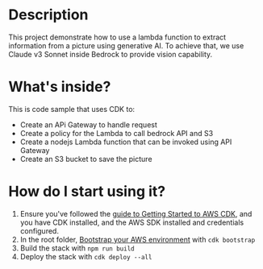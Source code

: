 
# Description
This project demonstrate how to use a lambda function to extract information from a picture using generative AI.
To achieve that, we use Claude v3 Sonnet inside Bedrock to provide vision capability.

# What's inside?
This is code sample that uses CDK to:
* Create an APi Gateway to handle request
* Create a policy for the Lambda to call bedrock API and S3
* Create a nodejs Lambda function that can be invoked using API Gateway
* Create an S3 bucket to save the picture

# How do I start using it?
1. Ensure you've followed the [guide to Getting Started to AWS CDK](https://docs.aws.amazon.com/cdk/latest/guide/getting_started.html), and you have CDK installed, and the AWS SDK installed and credentials configured. 
2. In the root folder, [Bootstrap your AWS environment](https://docs.aws.amazon.com/cdk/latest/guide/serverless_example.html#serverless_example_deploy_and_test) with `cdk bootstrap`
3. Build the stack with `npm run build`
4. Deploy the  stack with `cdk deploy --all`
